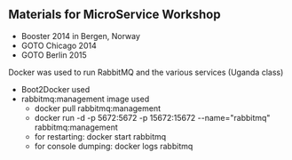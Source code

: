 ## Materials for MicroService Workshop

* Booster 2014 in Bergen, Norway
* GOTO Chicago 2014
* GOTO Berlin 2015

Docker was used to run RabbitMQ and the various services (Uganda class)

* Boot2Docker used
* rabbitmq:management image used
	* docker pull rabbitmq:management
	* docker run -d -p 5672:5672 -p 15672:15672 --name="rabbitmq" rabbitmq:management
	* for restarting: docker start rabbitmq
	* for console dumping: docker logs rabbitmq
